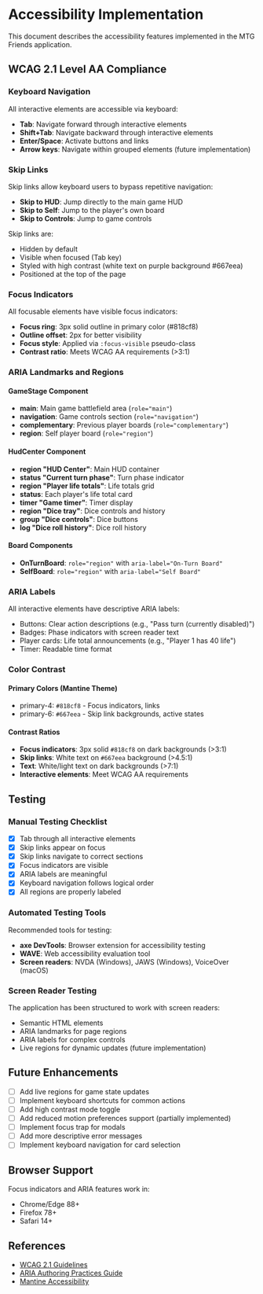 # Accessibility Implementation

This document describes the accessibility features implemented in the MTG Friends application.

## WCAG 2.1 Level AA Compliance

### Keyboard Navigation

All interactive elements are accessible via keyboard:
- **Tab**: Navigate forward through interactive elements
- **Shift+Tab**: Navigate backward through interactive elements
- **Enter/Space**: Activate buttons and links
- **Arrow keys**: Navigate within grouped elements (future implementation)

### Skip Links

Skip links allow keyboard users to bypass repetitive navigation:
- **Skip to HUD**: Jump directly to the main game HUD
- **Skip to Self**: Jump to the player's own board
- **Skip to Controls**: Jump to game controls

Skip links are:
- Hidden by default
- Visible when focused (Tab key)
- Styled with high contrast (white text on purple background #667eea)
- Positioned at the top of the page

### Focus Indicators

All focusable elements have visible focus indicators:
- **Focus ring**: 3px solid outline in primary color (#818cf8)
- **Outline offset**: 2px for better visibility
- **Focus style**: Applied via `:focus-visible` pseudo-class
- **Contrast ratio**: Meets WCAG AA requirements (>3:1)

### ARIA Landmarks and Regions

#### GameStage Component
- **main**: Main game battlefield area (`role="main"`)
- **navigation**: Game controls section (`role="navigation"`)
- **complementary**: Previous player boards (`role="complementary"`)
- **region**: Self player board (`role="region"`)

#### HudCenter Component
- **region "HUD Center"**: Main HUD container
- **status "Current turn phase"**: Turn phase indicator
- **region "Player life totals"**: Life totals grid
- **status**: Each player's life total card
- **timer "Game timer"**: Timer display
- **region "Dice tray"**: Dice controls and history
- **group "Dice controls"**: Dice buttons
- **log "Dice roll history"**: Dice roll history

#### Board Components
- **OnTurnBoard**: `role="region"` with `aria-label="On-Turn Board"`
- **SelfBoard**: `role="region"` with `aria-label="Self Board"`

### ARIA Labels

All interactive elements have descriptive ARIA labels:
- Buttons: Clear action descriptions (e.g., "Pass turn (currently disabled)")
- Badges: Phase indicators with screen reader text
- Player cards: Life total announcements (e.g., "Player 1 has 40 life")
- Timer: Readable time format

### Color Contrast

#### Primary Colors (Mantine Theme)
- primary-4: `#818cf8` - Focus indicators, links
- primary-6: `#667eea` - Skip link backgrounds, active states

#### Contrast Ratios
- **Focus indicators**: 3px solid `#818cf8` on dark backgrounds (>3:1)
- **Skip links**: White text on `#667eea` background (>4.5:1)
- **Text**: White/light text on dark backgrounds (>7:1)
- **Interactive elements**: Meet WCAG AA requirements

## Testing

### Manual Testing Checklist

- [x] Tab through all interactive elements
- [x] Skip links appear on focus
- [x] Skip links navigate to correct sections
- [x] Focus indicators are visible
- [x] ARIA labels are meaningful
- [x] Keyboard navigation follows logical order
- [x] All regions are properly labeled

### Automated Testing Tools

Recommended tools for testing:
- **axe DevTools**: Browser extension for accessibility testing
- **WAVE**: Web accessibility evaluation tool
- **Screen readers**: NVDA (Windows), JAWS (Windows), VoiceOver (macOS)

### Screen Reader Testing

The application has been structured to work with screen readers:
- Semantic HTML elements
- ARIA landmarks for page regions
- ARIA labels for complex controls
- Live regions for dynamic updates (future implementation)

## Future Enhancements

- [ ] Add live regions for game state updates
- [ ] Implement keyboard shortcuts for common actions
- [ ] Add high contrast mode toggle
- [ ] Add reduced motion preferences support (partially implemented)
- [ ] Implement focus trap for modals
- [ ] Add more descriptive error messages
- [ ] Implement keyboard navigation for card selection

## Browser Support

Focus indicators and ARIA features work in:
- Chrome/Edge 88+
- Firefox 78+
- Safari 14+

## References

- [WCAG 2.1 Guidelines](https://www.w3.org/WAI/WCAG21/quickref/)
- [ARIA Authoring Practices Guide](https://www.w3.org/WAI/ARIA/apg/)
- [Mantine Accessibility](https://mantine.dev/guides/accessibility/)
